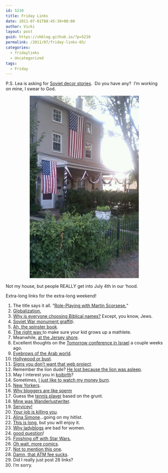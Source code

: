 ```yaml
---
id: 5210
title: Friday Links
date: 2011-07-01T08:45:39+00:00
author: Vicki
layout: post
guid: https://vkblog.github.io/?p=5210
permalink: /2011/07/friday-links-65/
categories:
  - fridaylinks
  - Uncategorized
tags:
  - Friday
---
```

P.S. Lea is asking for <a href="http://leazeltserman.com/2011/06/your-stories-wanted/" target="_blank">Soviet decor stories</a>.  Do you have any?  I&#8217;m working on mine, I swear to God.

<p style="text-align: center;">
  <a href="https://raw.githubusercontent.com/vkblog/vkblog.github.io/master/public/img/2011/07/wpid-IMAG0879.jpg"><img class="aligncenter size-full wp-image-5221" title="wpid-IMAG0879.jpg" src="https://raw.githubusercontent.com/vkblog/vkblog.github.io/master/public/img/2011/07/wpid-IMAG0879.jpg" alt="" width="350" height="583" /></a>
</p>

Not my house, but people REALLY get into July 4th in our &#8216;hood.

Extra-long links for the extra-long weekend!

  1. The title says it all. &#8220;<a href="http://bygonebureau.com/2011/06/29/martin-scorsese/" target="_blank">Role-Playing with Martin Scorsese.</a>&#8220;
  2. <a href="http://www.avc.com/a_vc/2011/06/globalization-continued.html" target="_blank">Globalization. </a>
  3. <a href="http://montclairsoci.blogspot.com/2011/03/elijah-is-here-now.html" target="_blank">Why is everyone choosing Biblical names?</a> Except, you know, Jews.
  4. <a href="http://chrisblattman.com/2011/06/28/soviet-war-statue-graffiti-of-the-day/" target="_blank">Soviet War monument graffit</a>i.
  5. <a href="http://thehairpin.com/2011/06/how-to-talk-to-men-courtesy-the-spinster-book-of-1901" target="_blank">Ah, the spinster book</a>.
  6. <a href="http://smellslikeborscht.blogspot.com/2011/06/proper-way-to-raise-child.html" target="_blank">The right way </a>to make sure your kid grows up a mathlete.
  7. Meanwhile, <a href="http://www.theawl.com/2011/06/seen-and-heard-at-a-new-jersey-beach-club-this-past-weekend-done" target="_blank">at the Jersey shore</a>.
  8. Excellent thoughts on the <a href="http://www.jewlicious.com/2011/06/tomorrow2011/" target="_blank">Tomorrow conference in Israel</a> a couple weeks ago.
  9. <a href="http://andfaraway.net/blog/2011/06/26/things-i-dont-understand-tattooed-eyebrows/" target="_blank">Eyebrows of the Arab world</a>.
 10. <a href="http://wendiaarons.com/2011/06/hollywood-or-bust.html" target="_blank">Hollywood or bust</a>.
 11. <a href="http://www.zeldman.com/2008/12/04/20-signs-you-dont-want-that-web-design-project/" target="_blank">Signs you don&#8217;t want that web project</a>.
 12. Remember the lion dude? <a href="http://online.wsj.com/article/SB10001424052702304314404576409731637978572.html" target="_blank">He lost because the lion was asleep</a>.
 13. May I interest you in <a href="http://koibirth.blogspot.com/" target="_blank">koibirth</a>?
 14. Sometimes, <a href="http://online.wsj.com/article/SB10001424052702303936704576397582468372202.html" target="_blank">I just like to watch my money burn</a>.
 15. <a href="http://www.westsiderag.com/2011/06/24/upper-west-side-parents-are-neurotic-but-upper-east-side-parents-are-downright-paranoid" target="_blank">New Yorkers</a>.
 16. <a href="http://bluespeckledpup.com/2011/06/24/why-bloggers-are-like-sperm/" target="_blank">Why bloggers are like sperm </a>
 17. Guess the <a href="http://www.slate.com/id/2297832/?from=rss" target="_blank">tennis player</a> based on the grunt.
 18. <a href="http://www.good.is/post/the-eternal-shame-of-your-first-online-handle" target="_blank">Mine was Wanderlustwriter</a>.
 19. <a href="http://www.kathrynsconversations.com/how-to-not-get-screwed-by-your-financial-advisor/" target="_blank">Servicey!</a>
 20. <a href="http://thecynicalgirl.com/your-job-is-killing-you/" target="_blank">Your job is killing you</a>.
 21. <a href="http://media.us.macmillan.com/video/olmk/fsg/you_must_go_and_win_chapbook.pdf" target="_blank">Alina Simone</a>&#8230;going on my hitlist.
 22. <a href="http://www.newyorker.com/reporting/2011/07/04/110704fa_fact_paumgarten?currentPage=all" target="_blank">This is long</a>, but you will enjoy it.
 23. <a href="http://blogs.forbes.com/susannahbreslin/2011/06/30/why-blogs-for-women-are-bad-for-women/" target="_blank">Why ladyblogs</a> are bad for women.
 24. <a href="http://aidwatchers.com/2009/06/should-starving-people-be-tourist-attractions/" target="_blank">good question</a>!
 25. <a href="http://www.geekinheels.com/2011/06/27/harry-potter-vs-star-wars.html" target="_blank">Finishing off with Star Wars.</a>
 26. <a href="http://www.businessinsider.com/big-tech-org-charts-2011-6" target="_blank">Oh wait, more comics</a>.
 27. <a href="http://alt-tab.org/?post/2687" target="_blank">Not to mention this one</a>.
 28. <a href="http://dealbreaker.com/2011/06/blind-item-which-east-hampton-resident-likes-to-keep-100-million-or-so-in-his-checking-account/?utm_source=feedburner&utm_medium=feed&utm_campaign=Feed%3A+dealbreaker+%28Dealbreaker%29" target="_blank">Damn, that ATM fee sucks</a>.
 29. Did I really just post 28 links?
 30. I&#8217;m sorry.